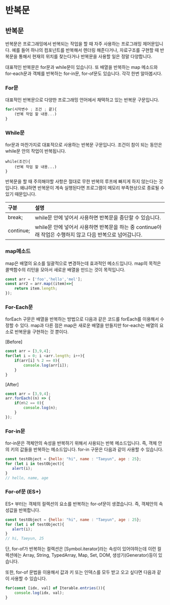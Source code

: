 # 반복문

## 반복문

 반복문은 프로그래밍에서 반복되는 작업을 할 때 자주 사용하는 프로그래밍 제어문입니다. 예를 들어 하나의 컴포넌트를 반복해서 렌더링 해준다거나, 자료구조를 구현할 때   반복문을 통해서 현재의 위치를 찾는다거나 반복문을 사용할 일은 정말 다양합니다.

 대표적인 반복문은 for문과 while문이 있습니다. 또 배열을 반복하는 map 메소드와 for-each문과 객체를 반복하는 for-in문, for-of문도 있습니다. 각각 한번 알아봅시다.

### For문

 대표적인 반복문으로 다양한 프로그래밍 언어에서 채택하고 있는 반복문 구문입니다.

```javascript
for(시작변수 ; 조건 ; 끝){
    (반복 작업 할 내용...)
}
```

### While문

 for문과 마찬가지로 대표적으로 사용하는 반복문 구문입니다. 조건이 참이 되는 동안은 while문 안의 작업이 반복됩니다.

```text
while(조건){
    (반복 작업 할 내용...)
}
```

 반복문을 할 때 주의해야할 사항은 절대로 무한 반복의  루프에 빠지게 하지 않는다는 것입니다. 왜냐하면 반복문이 계속 실행된다면 프로그램이 메모리 부족현상으로 종료될 수 있기 때문입니다.

| 구분 | 설명 |
| :--- | :--- |
| break; | while문 안에 넣어서 사용하면 반복문을 중단할 수 있습니다. |
| continue; | while문 안에 넣어서 사용하면 반복문을 하는 중 continue아래 작업은 수행하지 않고 다음 반복으로 넘어갑니다.  |

### map메소드

  map은 배열의 요소를 일괄적으로 변경하는데 효과적인 메소드입니다. map의 목적은 콜백함수의 리턴을 모아서 새로운 배열을 만드는 것이 목적입니다.

```javascript
const arr = ['foo','hello','mel'];
const arr2 = arr.map((item)=>{
    return item.length;
});
```

### For-Each문

 forEach 구문은 배열을 반복하는 방법으로 다음과 같은 코드를 forEach를 이용해서 수정할 수 있다. map과 다른 점은 map은 새로운 배열을 만들지만 for-each는 배열의 요소로 반복문을 구현하는 것 뿐이다. 

\[Before\]

```javascript
const arr = [3,9,4];
for(let i = 0; i <arr.length; i++){
    if(arr[i] % 2 == 0){
        console.log(arr[i]);
    }
}
```

\[After\]

```javascript
const arr = [3,9,4];
arr.forEach((n) => {
    if(n%2 == 0){
        console.log(n);
    }
});
```

### For-in문

 for-in문은 객체안의 속성을 반복하기 위해서 사용되는 반복 메소드입니다. 즉, 객체 안의 키의 값들을 반복하는 메소드입니다. for-in 구문은 다음과 같이 사용할 수 있습니다.

```javascript
const testObject = {hello: "hi", name : "Taeyun", age : 25};
for (let i in testObject){
   alert(i);   
}
// hello, name, age
```

### For-of문 \(ES+\)

 ES+ 부터는 객체의 컬렉션의 요소를 반복하는 for-of문이 생겼습니다. 즉, 객체안의 속성값을 반복합니다.

```javascript
const testObject = {hello: "hi", name : "Taeyun", age : 25};
for (let i of testObject){
   alert(i);   
}
// hi, Taeyun, 25
```

 단, for-of가 반복하는 컬렉션은 \[Symbol.iterator\]라는 속성이 있어야하는데 이런 컬렉션에는 Array, String, TypedArray, Map, Set, DOM, 생성기\(Generator\)등이 있습니다.

 또한, for-of 문법을 이용해서 값과 키 또는 인덱스를 모두 받고 오고 싶다면 다음과 같이 사용할 수 있습니다.

```javascript
for(const [idx, val] of Iterable.entries()){
    console.log(idx, val);
}
```

